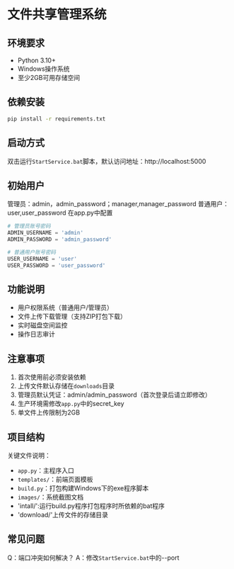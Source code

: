 # 文件共享管理系统

## 环境要求
- Python 3.10+ 
- Windows操作系统
- 至少2GB可用存储空间

## 依赖安装
```bash
pip install -r requirements.txt
```

## 启动方式
双击运行`StartService.bat`脚本，默认访问地址：http://localhost:5000

## 初始用户
管理员：admin，admin_password；manager,manager_password
普通用户：user,user_password
在app.py中配置  
```python
# 管理员账号密码
ADMIN_USERNAME = 'admin'
ADMIN_PASSWORD = 'admin_password'

# 普通用户账号密码
USER_USERNAME = 'user'
USER_PASSWORD = 'user_password'
```
## 功能说明
- 用户权限系统（普通用户/管理员）
- 文件上传下载管理（支持ZIP打包下载）
- 实时磁盘空间监控
- 操作日志审计

## 注意事项
1. 首次使用前必须安装依赖
2. 上传文件默认存储在`downloads`目录
3. 管理员默认凭证：admin/admin_password（首次登录后请立即修改）
4. 生产环境需修改`app.py`中的secret_key
5. 单文件上传限制为2GB

## 项目结构
关键文件说明：
- `app.py`：主程序入口
- `templates/`：前端页面模板
- `build.py`：打包构建Windows下的exe程序脚本
- `images/`：系统截图文档
- 'intall/':运行build.py程序打包程序时所依赖的bat程序
- 'download/'上传文件的存储目录

## 常见问题
Q：端口冲突如何解决？
A：修改`StartService.bat`中的--port
